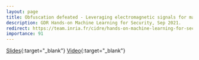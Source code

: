 ```yaml
---
layout: page
title: Obfuscation defeated - Leveraging electromagnetic signals for malware classification with Deep learning
description: GDR Hands-on Machine Learning for Security, Sep 2021.
redirect: https://team.inria.fr/cidre/hands-on-machine-learning-for-security/
importance: 91
---
```


[Slides](https://team.inria.fr/cidre/files/2021/09/duy-phuc_pham.pdf){:target="_blank"}
[Video](https://youtu.be/t3iVOcI84xQ){:target="_blank"}